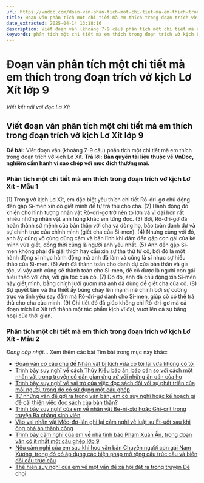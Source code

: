 ```yaml
---
url: https://vndoc.com/doan-van-phan-tich-mot-chi-tiet-ma-em-thich-trong-doan-trich-vo-kich-lo-xit-lop-9-326402
title: Đoạn văn phân tích một chi tiết mà em thích trong đoạn trích vở kịch Lơ Xít lớp 9 - Viết kết nối với đọc Lơ Xít - VnDoc.com
date_extracted: 2025-04-14 13:18:16
description: Viết đoạn văn (khoảng 7-9 câu) phân tích một chi tiết mà em thích trong đoạn trích vở kịch Lơ Xít do VnDoc biện soạn, nhằm giúp các em HS có thêm tài liệu tham khảo và có những ý tưởng đa dạng khi thực hành kĩ năng Viết ở lớp 9.
keywords: phân tích một chi tiết mà em thích trong đoạn trích vở kịch Lơ Xít,đoạn văn phân tích một chi tiết mà em thích trong đoạn trích vở kịch Lơ Xít,viết đoạn văn phân tích một chi tiết mà em thích trong đoạn trích vở kịch Lơ Xít,Viết đoạn văn khoảng 7-9 câu phân tích một chi tiết mà em thích trong đoạn trích vở kịch Lơ Xít,phân tích một chi tiết mà em thích trong đoạn trích vở kịch Lơ Xít lớp 9
---
```


# Đoạn văn phân tích một chi tiết mà em thích trong đoạn trích vở kịch Lơ Xít lớp 9
 _Viết kết nối với đọc Lơ Xít_
## **Viết đoạn văn phân tích một chi tiết mà em thích trong đoạn trích vở kịch Lơ Xít lớp 9**
**Đề bài:** Viết đoạn văn \(khoảng 7-9 câu\) phân tích một chi tiết mà em thích trong đoạn trích vở kịch Lơ Xít.
**Trả lời:**
**Bản quyền tài liệu thuộc về VnDoc, nghiêm cấm hành vi sao chép với mục đích thương mại.**
### Phân tích một chi tiết mà em thích trong đoạn trích vở kịch Lơ Xít - Mẫu 1
\(1\) Trong vở kịch Lơ Xít, em đặc biệt yêu thích chi tiết Rô-đri-gơ chủ động đến gặp Si-men xin cô giết mình để tự trả thù cho cha. \(2\) Hành động đó khiến cho hình tượng nhân vật Rô-đri-gơ trở nên to lớn và vĩ đại hơn rất nhiều những nhân vật anh hùng khác em từng đọc. \(3\) Bởi, Rô-đri-gơ đã hoàn thành sứ mệnh của bản thân với cha và dòng họ, bảo toàn danh dự và sự chính trực của chính mình \(giết cha của Si-men\). \(4\) Nhưng cùng với đó, anh ấy cũng vô cùng dũng cảm và bản lĩnh khi dám đến gặp con gái của kẻ mình vừa giết, đồng thời cũng là người anh yêu nhất. \(5\) Anh đến gặp Si-men không phải để giải thích hay cầu xin sự tha thứ từ cô, bởi đó là một hành động sỉ nhục hành động mà anh đã làm và cũng là sỉ nhục sự hiếu thảo của Si-men. \(6\) Anh đã thành toàn cho danh dự của bản thân và gia tộc, vì vậy anh cũng sẽ thành toàn cho Si-men, để cô được là người con gái hiếu thảo với cha, với gia tộc của cô. \(7\) Do đó, anh đã chủ động xin Si-men hãy giết mình, bằng chính lưỡi gươm mà anh đã dùng để giết cha của cô. \(8\) Sự quyết tâm và tha thiết ấy bùng cháy lên mạnh mẽ chính bởi sự cương trực và tình yêu say đắm mà Rô-đri-gơ dành cho Si-men, giúp cô có thể trả thù cho cha của mình. \(9\) Chi tiết đó đã giúp không chỉ Rô-đri-gơ mà cả đoạn trích Lơ Xít trở thành một tác phẩm kịch vĩ đại, vượt lên cả sự băng hoại của thời gian.
### Phân tích một chi tiết mà em thích trong đoạn trích vở kịch Lơ Xít - Mẫu 2
 _Đang cập nhật…_
Xem thêm các bài Tìm bài trong mục này khác:
  * [Đoạn văn có câu chủ đề Nhân vật bi kịch vừa có tội lại vừa không có tội](</doan-van-co-cau-chu-de-nhan-vat-bi-kich-vua-co-toi-lai-vua-khong-co-toi-lop-9-326404>)
  * [Trình bày suy nghĩ về cách Thúy Kiều báo ân, báo oán so với cách một nhân vật trong truyện cổ dân gian ứng xử với những ân oán của họ ](</doan-van-trinh-bay-suy-nghi-ve-cach-thuy-kieu-bao-an-bao-oan-so-voi-cach-mot-nhan-vat-trong-truyen-co-dan-gian-ung-xu-voi-nhung-an-oan-cua-ho-326475>)
  * [Trình bày suy nghĩ về vai trò của việc đọc sách đối với sự phát triển của mỗi người, trong đó có sử dụng một câu ghép](</doan-van-trinh-bay-suy-nghi-ve-vai-tro-cua-viec-doc-sach-doi-voi-su-phat-trien-cua-moi-nguoi-lop-9-326482>)
  * [Từ những vấn đề gợi ra trong văn bản, em có suy nghĩ hoặc kế hoạch gì để cải thiện việc đọc sách của bản thân?](</doan-van-trinh-bay-ve-nhung-suy-nghi-hoac-ke-hoach-cai-thien-viec-doc-sach-cua-ban-than-lop-9-326483>)
  * [Trình bày suy nghĩ của em về nhân vật Be-ni-xtơ hoặc Ghi-crít trong truyện Ba chàng sinh viên](</doan-van-trinh-bay-suy-nghi-cua-em-ve-nhan-vat-be-ni-xto-hoac-ghi-crit-trong-truyen-ba-chang-sinh-vien-lop-9-326406>)
  * [Vào vai nhân vật Méc-đơ-lân ghi lại cảm nghĩ về luật sư Ét-uốt sau khi ông phá án thành công](</vao-vai-nhan-vat-mec-do-lan-ghi-lai-cam-nghi-ve-luat-su-et-uot-sau-khi-ong-pha-an-thanh-cong-lop-9-326407>)
  * [Trình bày cảm nghĩ của em về nhà tình báo Phạm Xuân Ẩn, trong đoạn văn có ít nhất một câu ghép lớp 9](</doan-van-trinh-bay-cam-nghi-cua-em-ve-nha-tinh-bao-pham-xuan-an-trong-doan-van-co-it-nhat-mot-cau-ghep-lop-9-326409>)
  * [Nêu cảm nghĩ của em sau khi học văn bản Chuyện người con gái Nam Xương, trong đó có áp dụng các biện pháp mở rộng cấu trúc câu và biến đổi cấu trúc câu](</doan-van-neu-cam-nghi-cua-em-sau-khi-hoc-van-ban-chuyen-nguoi-con-gai-nam-xuong-lop-9-326484>)
  * [Thể hiện suy nghĩ của em về một vấn đề xã hội đặt ra trong truyện Dế chọi](</doan-van-the-hien-suy-nghi-cua-em-ve-mot-van-de-xa-hoi-dat-ra-trong-truyen-de-choi-lop-9-326485>)

